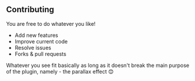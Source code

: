 ## Contributing

You are free to do whatever you like!
- Add new features
- Improve current code
- Resolve issues
- Forks & pull requests

Whatever you see fit basically as long as it doesn't break the main purpose of the plugin, namely - the parallax effect :blush:
